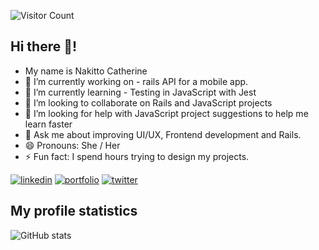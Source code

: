 ![Visitor Count](https://profile-counter.glitch.me/Cathella/count.svg)

## Hi there 👋! 
- My name is Nakitto Catherine
- 🔭 I’m currently working on - rails API for a mobile app.
- 🌱 I’m currently learning - Testing in JavaScript with Jest
- 👯 I’m looking to collaborate on Rails and JavaScript projects
- 🤔 I’m looking for help with JavaScript project suggestions to help me learn faster
- 💬 Ask me about improving UI/UX, Frontend development and Rails.
- 😄 Pronouns: She / Her
- ⚡ Fun fact: I spend hours trying to design my projects.

[![linkedin](https://img.shields.io/badge/linkedin-0A66C2?style=for-the-badge&logo=linkedin&logoColor=white)](https://linkedin.com/in/nakitto-catherine-2020) [![portfolio](https://img.shields.io/badge/my_portfolio-ffc01d?style=for-the-badge&logo=ko-fi&logoColor=black)](https://cathella.github.io/my-portfolio/) [![twitter](https://img.shields.io/badge/twitter-1DA1F2?style=for-the-badge&logo=twitter&logoColor=white)](https://twitter.com/cathella9)

## My profile statistics
![GitHub stats](https://github-readme-stats.vercel.app/api?username=Cathella&show_icons=true&theme=tokyonight)
